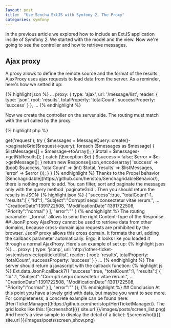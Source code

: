 ```yaml
---
layout: post
title:  "Use Sencha ExtJS with Symfony 2, The Proxy"
categories: symfony
---
```


<div id="toc"></div>

In the previous article we explored how to include an ExtJS application inside of Symfony 2.
We started with the model and the view. Now we're going to see the controller and how to retrieve messages.

## Ajax proxy

A proxy allows to define the remote source and the format of the results.
AjaxProxy uses ajax requests to load data from the server. As a reminder, here's how we setted it up:

{% highlight json %}
...
    proxy: {
        type: 'ajax',
        url: '/message/list',
        reader: {
            type: 'json',
            root: 'results',
            totalProperty: 'totalCount',
            successProperty: 'success'
        }
    },
...
{% endhighlight %}

Now we create the controller on the server side. The routing must match with the url called by the proxy.

{% highlight php %}
<?php
namespace Sencha\TicketBundle\Controller;

use Symfony\Bundle\FrameworkBundle\Controller\Controller;
use Sensio\Bundle\FrameworkExtraBundle\Configuration\Route;
use Sensio\Bundle\FrameworkExtraBundle\Configuration\Template;

use Symfony\Component\HttpFoundation\Response;
use Symfony\Component\HttpFoundation\Request;

use Sencha\TicketBundle\Model\MessageQuery;

class MessageController extends Controller
{
    /**
     * @Route("/message/list", name="_message_list", defaults={"_format": "json"})
     */
    public function listAction()
    {
        $listMessages = array();
        $total = 0;
        $success = true;
        $error = "";
        
        $request = $this->get('request');
        try {
            $messages = MessageQuery::create()->paginateGrid($request->query);
            
            foreach ($messages as $message) {
                $listMessages[] = $message->toArray();
            }
            
            $total = $messages->getNbResults();
        } catch (\Exception $e) {
            $success = false;
            $error = $e->getMessage();
        }
        
        return new Response(json_encode(array(
            'success'    => (bool) $success,
            'totalCount' => (int) $total,
            'results'    => $listMessages,
            'error'      => $error
        )));
    }

}
{% endhighlight %}

Thanks to the Propel behavior [Senchagridable](https://github.com/heristop/SenchagridableBehavior/), there is nothing more to add.
You can filter, sort and paginate the messages only with the query method `paginateGrid`. Then you should return the results in JSON:

{% highlight json %}
{
   "success":true,
   "totalCount":1,
   "results":[
        {
            "Id":1,
            "Subject":"Corrupti sequi consectetur vitae rerum.",
            ...
            "CreationDate":1391722508,
            "ModificationDate":1391722508,
            "Priority":"normal"
        }
   ],
   "error":""
}
{% endhighlight %}

The routing paramater `_format` allows to send the right Content-Type of the Response.


## JsonP proxy

AjaxProxy cannot be used to retrieve data from other domains, because cross-domain ajax requests are prohibited by the browser.
JsonP proxy allows this cross domain. It formats the url, adding the callback parameter automatically.
Ergo, it looks like you loaded it through a normal AjaxProxy. Here's an example of set up:

{% highlight json %}
...
    proxy: {
        type: 'jsonp',
        url: 'http://other-ticket-system/service/api/ticket/list',
        reader: {
            root: 'results',
            totalProperty: 'totalCount',
            successProperty: 'success'
        }
    }
...
{% endhighlight %}

The server should return a javascript with the callback function:

{% highlight js %}
Ext.data.JsonP.callback7({
    "success":true,
    "totalCount":1,
    "results":[
        {
            "Id":1,
            "Subject":"Corrupti sequi consectetur vitae rerum.",
            ...
            "CreationDate":1391722508,
            "ModificationDate":1391722508,
            "Priority":"normal"
        }
    ],
    "error":""
});
{% endhighlight %}

## Conclusion

At this point you have a lovely grid with data, but maybe you want to see more.
For completeness, a concrete example can be found here: [HeriTicketManager](https://github.com/heristop/HeriTicketManager/).

The grid looks like this:

![screenshot]({{ site.url }}/images/posts/screen_list.png)

And here's a view sample to display the detail of a ticket:

![screenshot]({{ site.url }}/images/posts/screen_show.png)